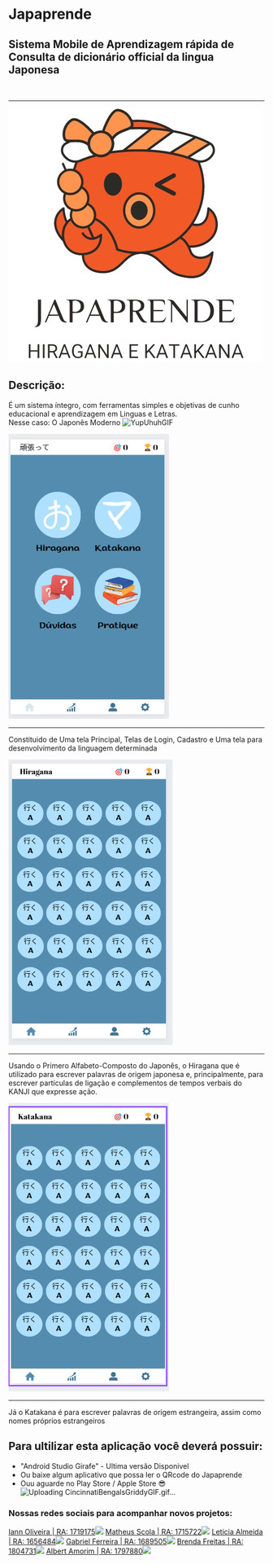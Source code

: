 # Japaprende
## Sistema Mobile de Aprendizagem rápida de Consulta de dicionário official da lingua Japonesa
<br>
<hr>

!["Logo_Japaprende"](icon/Japarende.png)

## Descrição: <br>
É um sistema íntegro, com ferramentas simples e objetivas de cunho educacional e aprendizagem em Linguas e Letras. <br>
Nesse caso: O Japonês Moderno
![YupUhuhGIF](https://github.com/iannoliver/Japaprende/assets/100435787/eb6f0659-38b3-45db-8b9e-181b88c2ac53)


!["Tela_Principal"](icon/APP1.png)
<br>
<hr>

Constituido de Uma tela Principal, Telas de Login, Cadastro e Uma tela para desenvolvimento da linguagem determinada

!["Hiragana"](icon/hira.png)
<br>
<hr>

Usando o Primero Alfabeto-Composto do Japonês, o Hiragana que é utilizado para escrever palavras de origem japonesa e, principalmente, para escrever partículas de ligação e complementos de tempos verbais do KANJI que expresse ação.

!["Katakana"](icon/katak.png)
<br>
<hr>

Já o Katakana é para escrever palavras de origem estrangeira, assim como nomes próprios estrangeiros

## Para ultilizar esta aplicação você deverá possuir:

- "Android Studio Girafe" - Ultima versão Disponivel
- Ou baixe algum aplicativo que possa ler o QRcode do Japaprende
- Ouu aguarde no Play Store / Apple Store 😎
  ![Uploading CincinnatiBengalsGriddyGIF.gif…]()


### Nossas redes sociais para acompanhar novos projetos: <br>
  <a href="https://www.linkedin.com/in/iann-oliveira-3106b11a4/" target="_blank">Iann Oliveira | RA: 1719175<img src="https://img.shields.io/badge/-LinkedIn-%230077B5?style=for-the-badge&logo=linkedin&logoColor=white" target="_blank"></a>
    <a href="https://www.linkedin.com/in/matheus-scola/" target="_blank">Matheus Scola | RA: 1715722<img src="https://img.shields.io/badge/-LinkedIn-%230077B5?style=for-the-badge&logo=linkedin&logoColor=white" target="_blank"></a>
      <a href="https://www.linkedin.com/in/leticia904/" target="_blank">Leticia Almeida | RA: 1656484<img src="https://img.shields.io/badge/-LinkedIn-%230077B5?style=for-the-badge&logo=linkedin&logoColor=white" target="_blank"></a>
        <a href="https://www.linkedin.com/in/gabriel-ferreira-da-silva-396900212/?utm_source=share&utm_campaign=share_via&utm_content=profile&utm_medium=android_app" target="_blank">Gabriel Ferreira | RA: 1689505<img src="https://img.shields.io/badge/-LinkedIn-%230077B5?style=for-the-badge&logo=linkedin&logoColor=white" target="_blank"></a>
          <a href="https://www.linkedin.com/in/brenda-freitas-5b899b230/?utm_source=share&utm_campaign=share_via&utm_content=profile&utm_medium=android_app" target="_blank">Brenda Freitas | RA: 1804731<img src="https://img.shields.io/badge/-LinkedIn-%230077B5?style=for-the-badge&logo=linkedin&logoColor=white" target="_blank"></a>
            <a href="https://www.linkedin.com/in/albert-amorim-3645251a7/?originalSubdomain=br" target="_blank">Albert Amorim | RA: 1797880<img src="https://img.shields.io/badge/-LinkedIn-%230077B5?style=for-the-badge&logo=linkedin&logoColor=white" target="_blank"></a>

